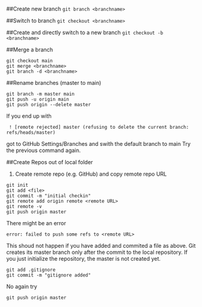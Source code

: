 
##Create new branch
``git branch <branchname>`` 

##Switch to branch
``git checkout <branchname>``

##Create and directly switch to a new branch
``git checkout -b <branchname>`` 

##Merge a branch
```
git checkout main
git merge <branchname>
git branch -d <branchname>
```

##Rename branches (master to main)
```
git branch -m master main
git push -u origin main
git push origin --delete master
```

If you end up with 
```
 ! [remote rejected] master (refusing to delete the current branch: refs/heads/master)
```
got to GitHub Settings/Branches and swith the default branch to main
Try the previous command again.

##Create Repos out of local folder

1. Create remote repo (e.g. GitHub) and copy remote repo URL

```
git init
git add <file>
git commit -m "initial checkin"
git remote add origin remote <remote URL>
git remote -v
git push origin master
```

There might be an error 

```error: failed to push some refs to <remote URL>```

This shoud not happen if you have added and commited a file as above. 
Git creates its master branch only after the commit to the local repository. 
If you just initialize the repository, the master is not created yet.

```
git add .gitignore 
git commit -m "gitignore added"
```

No again try 

```
git push origin master
```










